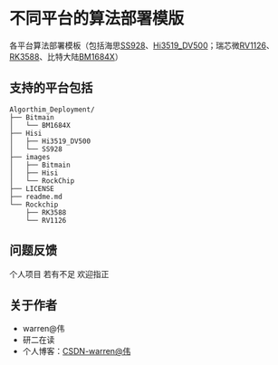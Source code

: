 # 不同平台的算法部署模版
各平台算法部署模板（包括海思[SS928](https://gitee.com/warren-wei/Algorithm-deployment-template-of-each-platform/tree/master/Hisi/SS928)、[Hi3519_DV500](https://gitee.com/warren-wei/Algorithm-deployment-template-of-each-platform/tree/master/Hisi/Hi3519_DV500)；瑞芯微[RV1126](https://gitee.com/warren-wei/Algorithm-deployment-template-of-each-platform/tree/master/Rockchip/RV1126)、[RK3588](https://gitee.com/warren-wei/Algorithm-deployment-template-of-each-platform/tree/master/Rockchip/RK3588)、比特大陆[BM1684X](https://gitee.com/warren-wei/Algorithm-deployment-template-of-each-platform/tree/master/Bitmain/BM1684X)）

## 支持的平台包括
```
Algorthim_Deployment/
├── Bitmain
│   └── BM1684X
├── Hisi
│   ├── Hi3519_DV500
│   └── SS928
├── images
│   ├── Bitmain
│   ├── Hisi
│   └── RockChip
├── LICENSE
├── readme.md
└── Rockchip
    ├── RK3588
    └── RV1126
```

## 问题反馈
个人项目 若有不足 欢迎指正
 
## 关于作者
* warren@伟
* 研二在读
* 个人博客：[CSDN-warren@伟](https://blog.csdn.net/warren103098?type=blog)

